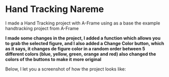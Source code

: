 # Hand Tracking Nareme

I made a Hand Tracking project with A-Frame using as a base the example handtracking project from A-Frame

**I made some changes in the project, I added a function which allows you to grab the selected figure, and 
I also added a Change Color button, which as it says, it changes de figure color in a random order between 
5 different colors (blue, yellow, green, orange and red) also changed the colors of the buttons to make it more original**

Below, I let you a screenshot of how the project looks like:

